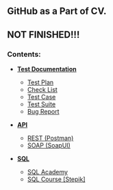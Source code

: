 ## GitHub as a Part of CV.
## NOT FINISHED!!!

### Contents:
* [**Test Documentation**](https://github.com/TTemnik/part_of_CV/tree/main/QA/Test-Documentation)

  * [Test Plan](https://github.com/TTemnik/part_of_CV/tree/main/QA/Test-Documentation/Test%20Plans)
  * [Check List](https://github.com/TTemnik/part_of_CV/tree/main/QA/Test-Documentation/Check%20Lists)
  * [Test Case](https://github.com/TTemnik/part_of_CV/tree/main/QA/Test-Documentation/Test%20Cases)
  * [Test Suite](https://github.com/TTemnik/part_of_CV/tree/main/QA/Test-Documentation/Test%20Suites)
  * [Bug Report](https://github.com/TTemnik/part_of_CV/tree/main/QA/Test-Documentation/Bug%20Reports)


* [**API**](https://github.com/TTemnik/part_of_CV/tree/main/QA/API)
  * [REST (Postman)](https://github.com/TTemnik/part_of_CV/tree/main/QA/API/Postman)
  * [SOAP (SoapUI)](https://github.com/TTemnik/part_of_CV/tree/main/QA/API/SoapUI)


* [**SQL**](https://github.com/TTemnik/part_of_CV/tree/main/QA/SQL)
  * [SQL Academy](https://github.com/TTemnik/part_of_CV/tree/main/QA/SQL/SQL%20Academy)
  * [SQL Course [Stepik]](https://github.com/TTemnik/part_of_CV/tree/main/QA/SQL/SQL%20Course%20Stepik)

[//]: # (* [**WEB**]&#40;https://github.com/TTemnik/part_of_CV/tree/main/QA/SQL&#41;)
[//]: # (  * [Fiddler]&#40;https://github.com/TTemnik/part_of_CV/tree/main/QA/SQL/SQL%20Academy&#41;)
[//]: # (  * [DevTools]&#40;https://github.com/TTemnik/part_of_CV/tree/main/QA/SQL/SQL%20Course%20Stepik&#41;)
